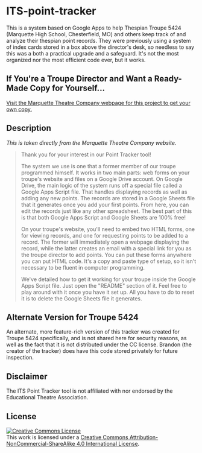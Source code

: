 # ITS-point-tracker
This is a system based on Google Apps to help Thespian Troupe 5424 (Marquette High School, Chesterfield, MO) and others keep track of and analyze their thespian point records. They were previously using a system of index cards stored in a box above the director's desk, so needless to say this was a both a practical upgrade and a safeguard. It's not the most organized nor the most efficient code ever, but it works.  

## If You're a Troupe Director and Want a Ready-Made Copy for Yourself...
[Visit the Marquette Theatre Company webpage for this project to get your own copy.](http://tracker.marquettetheatrecompany.com)

## Description
*This is taken directly from the Marquette Theatre Company website.*
> Thank you for your interest in our Point Tracker tool!
>
>The system we use is one that a former member of our troupe programmed himself. It works in two main parts: web forms on your troupe's website and files on a Google Drive account​. On Google Drive, the main logic of the system runs off a special file called a Google Apps Script file. That handles displaying records as well as adding any new points. The records are stored in a Google Sheets file that it generates once you add your first points. From here, you can edit the records just like any other spreadsheet. The best part of this is that both Google Apps Script and Google Sheets are 100% free!
>
>On your troupe's website, you'll need to embed two HTML forms, one for viewing records, and one for requesting points to be added to a record. The former will immediately open a webpage displaying the record, while the latter creates an email with a special link for you as the troupe director to add points. You can put these forms anywhere you can put HTML code. It's a copy and paste type of setup, so it isn't necessary to be fluent in computer programming.
>
>We've detailed how to get it working for your troupe inside the Google Apps Script file. Just open the "README" section of it. Feel free to play around with it once you have it set up. All you have to do to reset it is to delete the Google Sheets file it generates.

## Alternate Version for Troupe 5424
An alternate, more feature-rich version of this tracker was created for Troupe 5424 specifically, and is not shared here for security reasons, as well as the fact that it is not distributed under the CC license. Brandon (the creator of the tracker) does have this code stored privately for future inspection.

## Disclaimer
The ITS Point Tracker tool is not affiliated with nor endorsed by the Educational Theatre Association.

## License
<a rel="license" href="http://creativecommons.org/licenses/by-nc-sa/4.0/"><img alt="Creative Commons License" style="border-width:0" src="https://i.creativecommons.org/l/by-nc-sa/4.0/88x31.png" /></a><br />This work is licensed under a <a rel="license" href="http://creativecommons.org/licenses/by-nc-sa/4.0/">Creative Commons Attribution-NonCommercial-ShareAlike 4.0 International License</a>.
